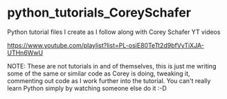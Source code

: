# python_tutorials_CoreySchafer

Python tutorial files I create as I follow along with Corey Schafer YT videos

https://www.youtube.com/playlist?list=PL-osiE80TeTt2d9bfVyTiXJA-UTHn6WwU


NOTE: These are not tutorials in and of themselves, this is just me writing some of the same or similar code as Corey is doing, tweaking it, commenting out code as I work further into the tutorial. You can't really learn Python simply by watching someone else do it :-D
